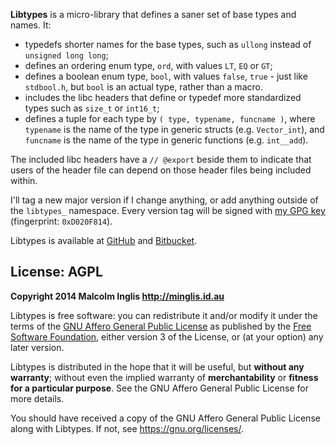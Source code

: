 
**Libtypes** is a micro-library that defines a saner set of base types and names. It:

- typedefs shorter names for the base types, such as `ullong` instead of `unsigned long long`;
- defines an ordering enum type, `ord`, with values `LT`, `EQ` or `GT`;
- defines a boolean enum type, `bool`, with values `false`, `true` - just like `stdbool.h`, but `bool` is an actual type, rather than a macro.
- includes the libc headers that define or typedef more standardized types such as `size_t` or `int16_t`;
- defines a tuple for each type by `( type, typename, funcname )`, where `typename` is the name of the type in generic structs (e.g. `Vector_int`), and `funcname` is the name of the type in generic functions (e.g.  `int__add`).

The included libc headers have a `// @export` beside them to indicate that users of the header file can depend on those header files being included within.

I'll tag a new major version if I change anything, or add anything outside of the `libtypes_` namespace. Every version tag will be signed with [my GPG key](http://pool.sks-keyservers.net/pks/lookup?op=vindex&search=0xD020F814) (fingerprint: `0xD020F814`).

Libtypes is available at [GitHub](https://github.com/mcinglis/libtypes) and [Bitbucket](https://bitbucket.org/mcinglis/libtypes).


## License: AGPL

**Copyright 2014 Malcolm Inglis <http://minglis.id.au>**

Libtypes is free software: you can redistribute it and/or modify it under the terms of the [GNU Affero General Public License](https://gnu.org/licenses/agpl.html) as     published by the [Free Software Foundation](https://fsf.org), either version 3 of the License, or (at your option) any later version.

Libtypes is distributed in the hope that it will be useful, but **without any warranty**; without even the implied warranty of **merchantability** or **fitness for a     particular purpose**. See the GNU Affero General Public License for more details.

You should have received a copy of the GNU Affero General Public License along with Libtypes. If not, see <https://gnu.org/licenses/>.

